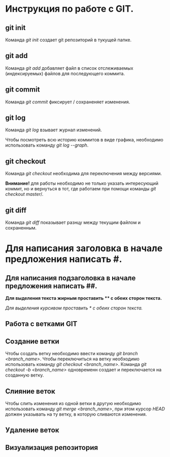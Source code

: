 # Инструкция по работе с GIT.

## git init
Команда *git init* создает git репозиторий в тукущей папке.

## git add
Команда *git add* добавляет файл в список отслеживаемых (индексируемых) файлов для последующего коммита.

## git commit 
Команда *git commit* фиксирует / сохраненяет изменения.

## git log
Команда *git log* взывает журнал изменений.

Чтобы посмотреть всю историю коммитов в виде графика, необходимо использовать команду *git log --graph*.

## git checkout
Команда *git checkout* необходима для переключения между версиями.

**Внимание!** для работы необходимо не только указать интересующий коммит, но и вернуться в тот, где работаем при помощи команды *git checkout master*/.

## git diff
Команда *git diff* показывает разнцу между текущим файлом и сохраненным.

# Для написания заголовка в начале предложения написать #.
## Для написания подзаголовка в начале предложения написать ##.

**Для выделения текста жирным проставить ** с обеих сторон текста.**

*Для выделения курсивом проставить * с обеих сторон текста.*

## Работа с ветками GIT

## Создание ветки
Чтобы создать ветку необходимо ввести команду *git branch <branch_name>*.
Чтобы переключиться на ветку необходимо использовать команду *git checkout <branch_name>*. 
Команда *git checkout -b <branch_name>* одновременн создает и переключается на созданную ветку.
## Слияние веток
Чтобы слить изменения из одной ветки в другую необходимо использовать команду *git merge <branch_name>*, при этом курсор *HEAD* должен указывать на ту ветку, в которую сливаются изменения.

## Удаление веток

## Визуализация репозитория